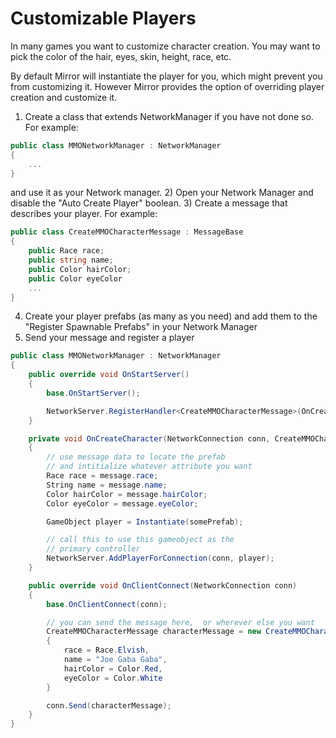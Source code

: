# Customizable Players

In many games you want to customize character creation.  You may want to pick the color of the hair, eyes, skin, height, race, etc.

By default Mirror will instantiate the player for you, which might prevent you from customizing it. However Mirror provides the option of overriding player creation and customize it.

1) Create a class that extends NetworkManager if you have not done so. For example:
```cs
public class MMONetworkManager : NetworkManager
{
    ...
}
```
and use it as your Network manager.
2) Open your Network Manager and disable the "Auto Create Player" boolean.
3) Create a message that describes your player.  For example:
```cs
public class CreateMMOCharacterMessage : MessageBase
{
    public Race race;
    public string name;
    public Color hairColor;
    public Color eyeColor
    ...
}
```
4) Create your player prefabs (as many as you need) and add them to the "Register Spawnable Prefabs" in your Network Manager
5) Send your message and register a player
```cs
public class MMONetworkManager : NetworkManager
{
    public override void OnStartServer()
    {
        base.OnStartServer();

        NetworkServer.RegisterHandler<CreateMMOCharacterMessage>(OnCreateCharacter);
    }

    private void OnCreateCharacter(NetworkConnection conn, CreateMMOCharacterMessage message)
    {
        // use message data to locate the prefab 
        // and intitialize whatever attribute you want
        Race race = message.race;
        String name = message.name;
        Color hairColor = message.hairColor;
        Color eyeColor = message.eyeColor;

        GameObject player = Instantiate(somePrefab);

        // call this to use this gameobject as the 
        // primary controller
        NetworkServer.AddPlayerForConnection(conn, player);
    }

    public override void OnClientConnect(NetworkConnection conn)
    {
        base.OnClientConnect(conn);

        // you can send the message here,  or wherever else you want
        CreateMMOCharacterMessage characterMessage = new CreateMMOCharacterMessage() 
        {
            race = Race.Elvish,
            name = "Joe Gaba Gaba",
            hairColor = Color.Red,
            eyeColor = Color.White
        }

        conn.Send(characterMessage);
    }
}
```
